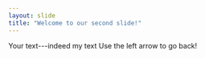 ```yaml
---
layout: slide
title: "Welcome to our second slide!"
---
```

Your text---indeed my text
Use the left arrow to go back!
